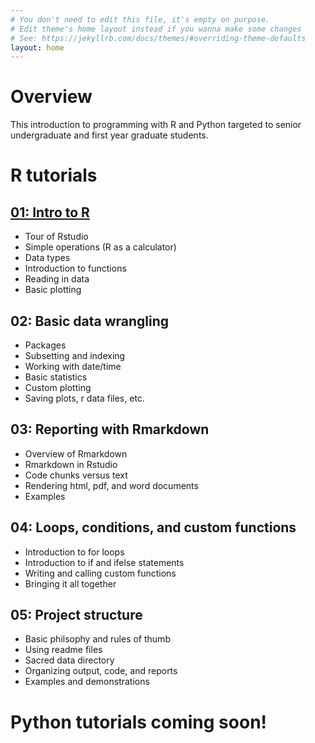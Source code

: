 ```yaml
---
# You don't need to edit this file, it's empty on purpose.
# Edit theme's home layout instead if you wanna make some changes
# See: https://jekyllrb.com/docs/themes/#overriding-theme-defaults
layout: home
---
```

# Overview

This introduction to programming with R and Python targeted to senior undergraduate and first year graduate students.

# R tutorials

## [01: Intro to R](/programming_tutorials/R-tutorial-01/)

* Tour of Rstudio  
* Simple operations (R as a calculator)  
* Data types  
* Introduction to functions  
* Reading in data  
* Basic plotting  

## 02: Basic data wrangling

* Packages  
* Subsetting and indexing
* Working with date/time
* Basic statistics  
* Custom plotting  
* Saving plots, r data files, etc.

## 03: Reporting with Rmarkdown

* Overview of Rmarkdown  
* Rmarkdown in Rstudio  
* Code chunks versus text  
* Rendering html, pdf, and word documents  
* Examples  

## 04: Loops, conditions, and custom functions

* Introduction to for loops  
* Introduction to if and ifelse statements
* Writing and calling custom functions
* Bringing it all together  

## 05: Project structure

* Basic philsophy and rules of thumb  
* Using readme files  
* Sacred data directory  
* Organizing output, code, and reports  
* Examples and demonstrations  

# Python tutorials coming soon!
